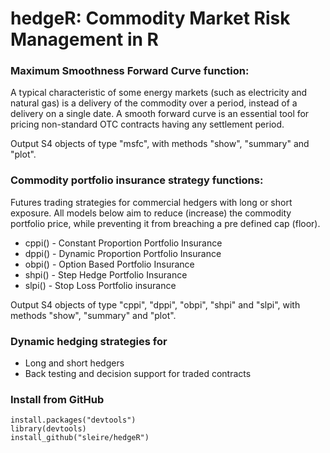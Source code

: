 # hedgeR: Commodity Market Risk Management in R

### Maximum Smoothness Forward Curve function:
A typical characteristic of some energy markets (such as electricity and natural gas) is a delivery of the commodity over a period, instead of a delivery on a single date. A smooth forward curve is an essential tool for pricing non-standard OTC contracts having any settlement period.

Output S4 objects of type "msfc", with methods "show", "summary" and "plot".

### Commodity portfolio insurance strategy functions:
Futures trading strategies for commercial hedgers with long or short exposure. All models below aim to reduce (increase) the commodity portfolio price, while preventing it from breaching a pre defined cap (floor).

- cppi() - Constant Proportion Portfolio Insurance   
- dppi() - Dynamic Proportion Portfolio Insurance   
- obpi() - Option Based Portfolio Insurance         
- shpi() - Step Hedge Portfolio Insurance            
- slpi() - Stop Loss Portfolio insurance             

Output S4 objects of type "cppi", "dppi", "obpi", "shpi" and "slpi", with methods "show", "summary" and "plot".

### Dynamic hedging strategies for
- Long and short hedgers
- Back testing and decision support for traded contracts

### Install from GitHub
```
install.packages("devtools")  
library(devtools)
install_github("sleire/hedgeR")
```
